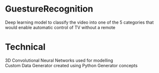# GuestureRecognition
Deep learning model to classify the video into one of the 5 categories that would enable automatic control of TV without a remote

# Technical
3D Convolutional Neural Networks used for modelling<br>
Custom Data Generator created using Python Generator concepts
